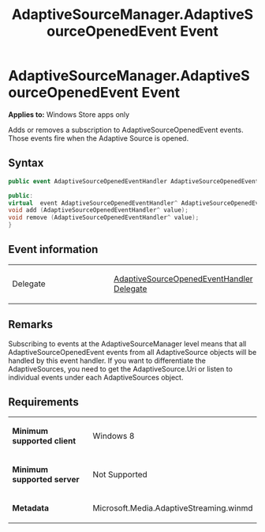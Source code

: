 ﻿---
title: AdaptiveSourceManager.AdaptiveSourceOpenedEvent Event
TOCTitle: AdaptiveSourceOpenedEvent Event
ms:assetid: b77b4f93-3775-46ae-b986-ddc53e532400
ms:mtpsurl: https://msdn.microsoft.com/en-us/library/JJ822816(v=VS.90)
ms:contentKeyID: 50079570
ms.date: 11/19/2012
mtps_version: v=VS.90
dev_langs:
- csharp
- c++
---

# AdaptiveSourceManager.AdaptiveSourceOpenedEvent Event

**Applies to:** Windows Store apps only

Adds or removes a subscription to AdaptiveSourceOpenedEvent events. Those events fire when the Adaptive Source is opened.

## Syntax

``` csharp
public event AdaptiveSourceOpenedEventHandler AdaptiveSourceOpenedEvent
```

``` c++
public:
virtual  event AdaptiveSourceOpenedEventHandler^ AdaptiveSourceOpenedEvent {
void add (AdaptiveSourceOpenedEventHandler^ value);
void remove (AdaptiveSourceOpenedEventHandler^ value);
}
```

## Event information

<table>
<colgroup>
<col style="width: 50%" />
<col style="width: 50%" />
</colgroup>
<tbody>
<tr class="odd">
<td><p>Delegate</p></td>
<td><p><a href="adaptivesourceopenedeventhandler-delegate.md">AdaptiveSourceOpenedEventHandler Delegate</a></p></td>
</tr>
</tbody>
</table>


## Remarks

Subscribing to events at the AdaptiveSourceManager level means that all AdaptiveSourceOpenedEvent events from all AdaptiveSource objects will be handled by this event handler. If you want to differentiate the AdaptiveSources, you need to get the AdaptiveSource.Uri or listen to individual events under each AdaptiveSources object.

## Requirements

<table>
<colgroup>
<col style="width: 50%" />
<col style="width: 50%" />
</colgroup>
<tbody>
<tr class="odd">
<td><p><strong>Minimum supported client</strong></p></td>
<td><p>Windows 8</p></td>
</tr>
<tr class="even">
<td><p><strong>Minimum supported server</strong></p></td>
<td><p>Not Supported</p></td>
</tr>
<tr class="odd">
<td><p><strong>Metadata</strong></p></td>
<td><p>Microsoft.Media.AdaptiveStreaming.winmd</p></td>
</tr>
</tbody>
</table>


